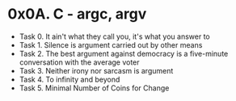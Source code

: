 # 0x0A. C - argc, argv

- Task 0. It ain't what they call you, it's what you answer to
- Task 1. Silence is argument carried out by other means
- Task 2. The best argument against democracy is a five-minute conversation with the average voter
- Task 3. Neither irony nor sarcasm is argument
- Task 4. To infinity and beyond
- Task 5. Minimal Number of Coins for Change
